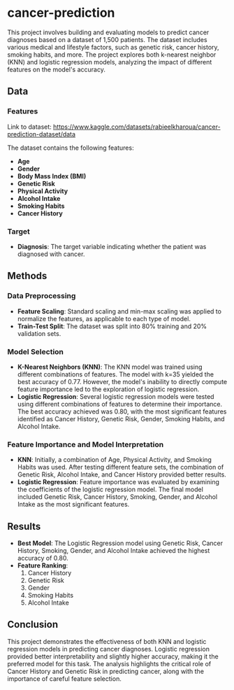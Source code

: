 # cancer-prediction
This project involves building and evaluating models to predict cancer diagnoses based on a dataset of 1,500 patients. The dataset includes various medical and lifestyle factors, such as genetic risk, cancer history, smoking habits, and more. The project explores both k-nearest neighbor (KNN) and logistic regression models, analyzing the impact of different features on the model's accuracy.

## Data

### Features

Link to dataset: https://www.kaggle.com/datasets/rabieelkharoua/cancer-prediction-dataset/data

The dataset contains the following features:

- **Age**
- **Gender**
- **Body Mass Index (BMI)**
- **Genetic Risk**
- **Physical Activity**
- **Alcohol Intake**
- **Smoking Habits**
- **Cancer History**

### Target

- **Diagnosis**: The target variable indicating whether the patient was diagnosed with cancer.

## Methods

### Data Preprocessing

- **Feature Scaling**: Standard scaling and min-max scaling was applied to normalize the features, as applicable to each type of model.
- **Train-Test Split**: The dataset was split into 80% training and 20% validation sets.

### Model Selection

- **K-Nearest Neighbors (KNN)**: The KNN model was trained using different combinations of features. The model with k=35 yielded the best accuracy of 0.77. However, the model's inability to directly compute feature importance led to the exploration of logistic regression.
- **Logistic Regression**: Several logistic regression models were tested using different combinations of features to determine their importance. The best accuracy achieved was 0.80, with the most significant features identified as Cancer History, Genetic Risk, Gender, Smoking Habits, and Alcohol Intake.

### Feature Importance and Model Interpretation

- **KNN**: Initially, a combination of Age, Physical Activity, and Smoking Habits was used. After testing different feature sets, the combination of Genetic Risk, Alcohol Intake, and Cancer History provided better results.
- **Logistic Regression**: Feature importance was evaluated by examining the coefficients of the logistic regression model. The final model included Genetic Risk, Cancer History, Smoking, Gender, and Alcohol Intake as the most significant features.

## Results

- **Best Model**: The Logistic Regression model using Genetic Risk, Cancer History, Smoking, Gender, and Alcohol Intake achieved the highest accuracy of 0.80.
- **Feature Ranking**:
    1. Cancer History
    2. Genetic Risk
    3. Gender
    4. Smoking Habits
    5. Alcohol Intake

## Conclusion

This project demonstrates the effectiveness of both KNN and logistic regression models in predicting cancer diagnoses. Logistic regression provided better interpretability and slightly higher accuracy, making it the preferred model for this task. The analysis highlights the critical role of Cancer History and Genetic Risk in predicting cancer, along with the importance of careful feature selection.

